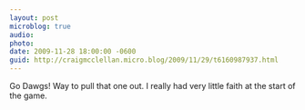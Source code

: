 ```yaml
---
layout: post
microblog: true
audio: 
photo: 
date: 2009-11-28 18:00:00 -0600
guid: http://craigmcclellan.micro.blog/2009/11/29/t6160987937.html
---
```

Go Dawgs!  Way to pull that one out.  I really had very little faith at the start of the game.
